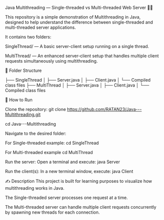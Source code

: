 Java Multithreading — Single-threaded vs Multi-threaded Web Server 🧵🚀

This repository is a simple demonstration of Multithreading in Java, designed to help understand the difference between single-threaded and multi-threaded server applications.

It contains two folders:

SingleThread/ — A basic server-client setup running on a single thread.

MultiThread/ — An enhanced server-client setup that handles multiple client requests simultaneously using multithreading.

📂 Folder Structure

├── SingleThread
│   ├── Server.java
│   ├── Client.java
│   └── Compiled class files
├── MultiThread
│   ├── Server.java
│   ├── Client.java
│   └── Compiled class files

🚀 How to Run

Clone the repository:
git clone https://github.com/RATAN23/Java---Multithreading.git

cd Java---Multithreading

Navigate to the desired folder:

For Single-threaded example:
cd SingleThread

For Multi-threaded example
cd MultiThread

Run the server:
Open a terminal and execute:
java Server

Run the client(s):
In a new terminal window, execute:
java Client


✍️ Description
This project is built for learning purposes to visualize how multithreading works in Java.

The Single-threaded server processes one request at a time.

The Multi-threaded server can handle multiple client requests concurrently by spawning new threads for each connection.

